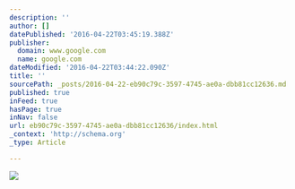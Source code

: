 ```yaml
---
description: ''
author: []
datePublished: '2016-04-22T03:45:19.388Z'
publisher:
  domain: www.google.com
  name: google.com
dateModified: '2016-04-22T03:44:22.090Z'
title: ''
sourcePath: _posts/2016-04-22-eb90c79c-3597-4745-ae0a-dbb81cc12636.md
published: true
inFeed: true
hasPage: true
inNav: false
url: eb90c79c-3597-4745-ae0a-dbb81cc12636/index.html
_context: 'http://schema.org'
_type: Article

---
```

![](http://arnejensenlandscaping.com/wp-content/uploads/Arne-Jensen-Landscaping-00323.jpg)